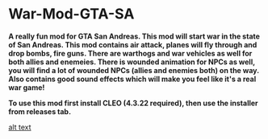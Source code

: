# War-Mod-GTA-SA

**A really fun mod for GTA San Andreas. This mod will start war in the state of San Andreas. This mod contains air attack, planes will fly through and drop bombs, fire guns. There are warthogs and war vehicles as well for both allies and enemeies. There is wounded animation for NPCs as well, you will find a lot of wounded NPCs (allies and enemies both) on the way. Also contains good sound effects which will make you feel like it's a real war game!**

**To use this mod first install CLEO (4.3.22 required), then use the installer from releases tab.**

[alt text](https://github.com/[enginestein]/[War-Mod-GTA-SaA]/blob/[main]/Galley/image.jpg?raw=true)
